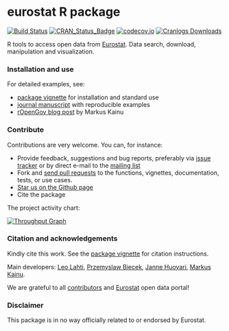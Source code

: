 eurostat R package
======

<!--[![Stories in Ready](https://badge.waffle.io/ropengov/eurostat.png?label=TODO)](http://waffle.io/ropengov/eurostat)-->

[![Build Status](https://travis-ci.org/rOpenGov/eurostat.svg?branch=master)](https://travis-ci.org/rOpenGov/eurostat)
[![CRAN_Status_Badge](http://www.r-pkg.org/badges/version/eurostat)](http://cran.r-project.org/package=eurostat)
[![codecov.io](https://codecov.io/github/rOpenGov/eurostat/coverage.svg?branch=master)](https://codecov.io/github/rOpenGov/eurostat?branch=master)
[![Cranlogs Downloads](http://cranlogs.r-pkg.org/badges/grand-total/eurostat)](http://cran.r-project.org/package=eurostat)


R tools to access open data from [Eurostat](http://ec.europa.eu/eurostat). Data search, download, manipulation and visualization.

### Installation and use

For detailed examples, see:

 * [package vignette](https://github.com/rOpenGov/eurostat/blob/master/vignettes/eurostat_tutorial.md) for installation and standard use
 * [journal manuscript](https://github.com/rOpenGov/eurostat/blob/master/vignettes/2015-RJournal/lahti-huovari-kainu-biecek.md) with reproducible examples
 * [rOpenGov blog post](http://ropengov.github.io/r/2015/05/01/eurostat-package-examples/) by Markus Kainu


### Contribute

Contributions are very welcome. You can, for instance:

  * Provide feedback, suggestions and bug reports, preferably via [issue tracker](https://github.com/ropengov/eurostat/issues) or by direct e-mail to the [mailing list](https://github.com/rOpenGov/eurostat/blob/master/DESCRIPTION)
  * Fork and [send pull requests](https://github.com/ropengov/eurostat/) to the functions, vignettes, documentation, tests, or use cases. 
  * [Star us on the Github page](https://github.com/ropengov/eurostat)
  * Cite the package

The project activity chart:

[![Throughput Graph](https://graphs.waffle.io/rOpenGov/eurostat/throughput.svg)](https://waffle.io/rOpenGov/eurostat/metrics/throughput)


### Citation and acknowledgements

Kindly cite this work. See the [package
vignette](https://github.com/rOpenGov/eurostat/blob/master/vignettes/eurostat_tutorial.md)
for citation instructions.

Main developers: [Leo Lahti](https://github.com/antagomir),
[Przemyslaw Biecek](https://github.com/pbiecek), [Janne
Huovari](https://github.com/jhuovari), [Markus
Kainu](https://github.com/muuankarski).

We are grateful to all
[contributors](https://github.com/rOpenGov/eurostat/graphs/contributors)
and [Eurostat](http://ec.europa.eu/eurostat/) open data portal!


### Disclaimer

This package is in no way officially related to or endorsed by Eurostat.

